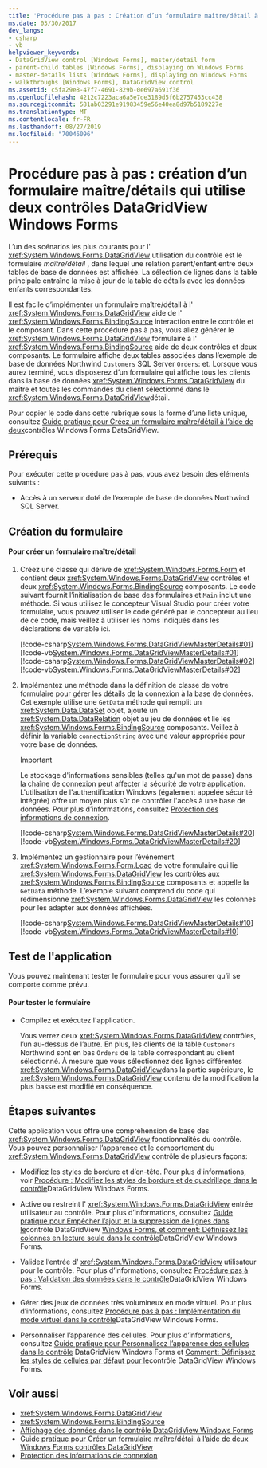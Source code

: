 ```yaml
---
title: 'Procédure pas à pas : Création d’un formulaire maître/détail à l’aide de deux Windows Forms contrôles DataGridView'
ms.date: 03/30/2017
dev_langs:
- csharp
- vb
helpviewer_keywords:
- DataGridView control [Windows Forms], master/detail form
- parent-child tables [Windows Forms], displaying on Windows Forms
- master-details lists [Windows Forms], displaying on Windows Forms
- walkthroughs [Windows Forms], DataGridView control
ms.assetid: c5fa29e8-47f7-4691-829b-0e697a691f36
ms.openlocfilehash: 4212c7223aca6a5e7de3189d5f6b2757453cc438
ms.sourcegitcommit: 581ab03291e91983459e56e40ea8d97b5189227e
ms.translationtype: MT
ms.contentlocale: fr-FR
ms.lasthandoff: 08/27/2019
ms.locfileid: "70046096"
---
```

# <a name="walkthrough-creating-a-masterdetail-form-using-two-windows-forms-datagridview-controls"></a>Procédure pas à pas : création d’un formulaire maître/détails qui utilise deux contrôles DataGridView Windows Forms

L’un des scénarios les plus courants pour l' <xref:System.Windows.Forms.DataGridView> utilisation du contrôle est le formulaire *maître/détail* , dans lequel une relation parent/enfant entre deux tables de base de données est affichée. La sélection de lignes dans la table principale entraîne la mise à jour de la table de détails avec les données enfants correspondantes.

Il est facile d’implémenter un formulaire maître/détail à l' <xref:System.Windows.Forms.DataGridView> aide de l' <xref:System.Windows.Forms.BindingSource> interaction entre le contrôle et le composant. Dans cette procédure pas à pas, vous allez générer le <xref:System.Windows.Forms.DataGridView> formulaire à l' <xref:System.Windows.Forms.BindingSource> aide de deux contrôles et deux composants. Le formulaire affiche deux tables associées dans l’exemple de base de données Northwind `Customers` SQL Server `Orders`: et. Lorsque vous aurez terminé, vous disposerez d’un formulaire qui affiche tous les clients dans la base de données <xref:System.Windows.Forms.DataGridView> du maître et toutes les commandes du client sélectionné dans le <xref:System.Windows.Forms.DataGridView>détail.

Pour copier le code dans cette rubrique sous la forme d’une liste unique, consultez [Guide pratique pour Créez un formulaire maître/détail à l’aide de deux](create-a-master-detail-form-using-two-datagridviews.md)contrôles Windows Forms DataGridView.

## <a name="prerequisites"></a>Prérequis

Pour exécuter cette procédure pas à pas, vous avez besoin des éléments suivants :

- Accès à un serveur doté de l’exemple de base de données Northwind SQL Server.

## <a name="creating-the-form"></a>Création du formulaire

#### <a name="to-create-a-masterdetail-form"></a>Pour créer un formulaire maître/détail

1. Créez une classe qui dérive de <xref:System.Windows.Forms.Form> et contient deux <xref:System.Windows.Forms.DataGridView> contrôles et deux <xref:System.Windows.Forms.BindingSource> composants. Le code suivant fournit l’initialisation de base des formulaires et `Main` inclut une méthode. Si vous utilisez le concepteur Visual Studio pour créer votre formulaire, vous pouvez utiliser le code généré par le concepteur au lieu de ce code, mais veillez à utiliser les noms indiqués dans les déclarations de variable ici.

    [!code-csharp[System.Windows.Forms.DataGridViewMasterDetails#01](~/samples/snippets/csharp/VS_Snippets_Winforms/System.Windows.Forms.DataGridViewMasterDetails/CS/masterdetails.cs#01)]
    [!code-vb[System.Windows.Forms.DataGridViewMasterDetails#01](~/samples/snippets/visualbasic/VS_Snippets_Winforms/System.Windows.Forms.DataGridViewMasterDetails/VB/masterdetails.vb#01)]
    [!code-csharp[System.Windows.Forms.DataGridViewMasterDetails#02](~/samples/snippets/csharp/VS_Snippets_Winforms/System.Windows.Forms.DataGridViewMasterDetails/CS/masterdetails.cs#02)]
    [!code-vb[System.Windows.Forms.DataGridViewMasterDetails#02](~/samples/snippets/visualbasic/VS_Snippets_Winforms/System.Windows.Forms.DataGridViewMasterDetails/VB/masterdetails.vb#02)]

2. Implémentez une méthode dans la définition de classe de votre formulaire pour gérer les détails de la connexion à la base de données. Cet exemple utilise une `GetData` méthode qui remplit un <xref:System.Data.DataSet> objet, ajoute un <xref:System.Data.DataRelation> objet au jeu de données et lie les <xref:System.Windows.Forms.BindingSource> composants. Veillez à définir la variable `connectionString` avec une valeur appropriée pour votre base de données.

    > [!IMPORTANT]
    > Le stockage d'informations sensibles (telles qu'un mot de passe) dans la chaîne de connexion peut affecter la sécurité de votre application. L'utilisation de l'authentification Windows (également appelée sécurité intégrée) offre un moyen plus sûr de contrôler l'accès à une base de données. Pour plus d’informations, consultez [Protection des informations de connexion](../../data/adonet/protecting-connection-information.md).

    [!code-csharp[System.Windows.Forms.DataGridViewMasterDetails#20](~/samples/snippets/csharp/VS_Snippets_Winforms/System.Windows.Forms.DataGridViewMasterDetails/CS/masterdetails.cs#20)]
    [!code-vb[System.Windows.Forms.DataGridViewMasterDetails#20](~/samples/snippets/visualbasic/VS_Snippets_Winforms/System.Windows.Forms.DataGridViewMasterDetails/VB/masterdetails.vb#20)]

3. Implémentez un gestionnaire pour l’événement <xref:System.Windows.Forms.Form.Load> de votre formulaire qui lie <xref:System.Windows.Forms.DataGridView> les contrôles aux <xref:System.Windows.Forms.BindingSource> composants et appelle la `GetData` méthode. L’exemple suivant comprend du code qui redimensionne <xref:System.Windows.Forms.DataGridView> les colonnes pour les adapter aux données affichées.

    [!code-csharp[System.Windows.Forms.DataGridViewMasterDetails#10](~/samples/snippets/csharp/VS_Snippets_Winforms/System.Windows.Forms.DataGridViewMasterDetails/CS/masterdetails.cs#10)]
    [!code-vb[System.Windows.Forms.DataGridViewMasterDetails#10](~/samples/snippets/visualbasic/VS_Snippets_Winforms/System.Windows.Forms.DataGridViewMasterDetails/VB/masterdetails.vb#10)]

## <a name="testing-the-application"></a>Test de l'application

Vous pouvez maintenant tester le formulaire pour vous assurer qu’il se comporte comme prévu.

#### <a name="to-test-the-form"></a>Pour tester le formulaire

- Compilez et exécutez l'application.

  Vous verrez deux <xref:System.Windows.Forms.DataGridView> contrôles, l’un au-dessus de l’autre. En plus, les clients de la table `Customers` Northwind sont en bas `Orders` de la table correspondant au client sélectionné. À mesure que vous sélectionnez des lignes différentes <xref:System.Windows.Forms.DataGridView>dans la partie supérieure, le <xref:System.Windows.Forms.DataGridView> contenu de la modification la plus basse est modifié en conséquence.

## <a name="next-steps"></a>Étapes suivantes

Cette application vous offre une compréhension de base des <xref:System.Windows.Forms.DataGridView> fonctionnalités du contrôle. Vous pouvez personnaliser l’apparence et le comportement du <xref:System.Windows.Forms.DataGridView> contrôle de plusieurs façons:

- Modifiez les styles de bordure et d’en-tête. Pour plus d'informations, voir [Procédure : Modifiez les styles de bordure et de quadrillage dans le contrôle](change-the-border-and-gridline-styles-in-the-datagrid.md)DataGridView Windows Forms.

- Active ou restreint l' <xref:System.Windows.Forms.DataGridView> entrée utilisateur au contrôle. Pour plus d’informations, consultez [Guide pratique pour Empêcher l’ajout et la suppression de lignes dans le](prevent-row-addition-and-deletion-datagridview.md)contrôle DataGridView [Windows Forms, et comment: Définissez les colonnes en lecture seule dans le contrôle](how-to-make-columns-read-only-in-the-windows-forms-datagridview-control.md)DataGridView Windows Forms.

- Validez l’entrée d' <xref:System.Windows.Forms.DataGridView> utilisateur pour le contrôle. Pour plus d’informations, consultez [Procédure pas à pas : Validation des données dans le contrôle](walkthrough-validating-data-in-the-windows-forms-datagridview-control.md)DataGridView Windows Forms.

- Gérer des jeux de données très volumineux en mode virtuel. Pour plus d’informations, consultez [Procédure pas à pas : Implémentation du mode virtuel dans le contrôle](implementing-virtual-mode-wf-datagridview-control.md)DataGridView Windows Forms.

- Personnaliser l’apparence des cellules. Pour plus d’informations, consultez [Guide pratique pour Personnalisez l’apparence des cellules dans le contrôle](customize-the-appearance-of-cells-in-the-datagrid.md) DataGridView Windows Forms et [Comment: Définissez les styles de cellules par défaut pour le](how-to-set-default-cell-styles-for-the-windows-forms-datagridview-control.md)contrôle DataGridView Windows Forms.

## <a name="see-also"></a>Voir aussi

- <xref:System.Windows.Forms.DataGridView>
- <xref:System.Windows.Forms.BindingSource>
- [Affichage des données dans le contrôle DataGridView Windows Forms](displaying-data-in-the-windows-forms-datagridview-control.md)
- [Guide pratique pour Créer un formulaire maître/détail à l’aide de deux Windows Forms contrôles DataGridView](create-a-master-detail-form-using-two-datagridviews.md)
- [Protection des informations de connexion](../../data/adonet/protecting-connection-information.md)
